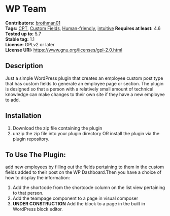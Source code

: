# WP Team #
**Contributors:** [brothman01](https://profiles.wordpress.org/brothman01)  
**Tags:** [CPT](https://wordpress.org/themes/tags/productivity/), [Custom Fields](https://wordpress.org/themes/tags/monitor/), [Human-friendly](https://wordpress.org/themes/tags/updates/), [intuitive](https://wordpress.org/themes/tags/php/)
**Requires at least:** 4.6  
**Tested up to:** 5.7  
**Stable tag:** 1.1  
**License:** GPLv2 or later  
**License URI:** https://www.gnu.org/licenses/gpl-2.0.html  

## Description ##

Just a simple WordPress plugin that creates an employee custom post type that has custom fields to generate an employee page or section. The plugin is designed so that a person with a relatively small amount of technical knowledge can make changes to their own site if they have a new employee to add.


## Installation ##

1. Download the zip file containing the plugin
2. unzip the zip file into your plugin directory
 OR
 install the plugin via the plugin repository.

## To Use The Plugin:
add new employees by filling out the fields pertaining to them in the custom fields added to their post on the WP Dashboard.Then you have a choice of how to display the information:
1) Add the shortcode from the shortcode column on the list view pertaining to that person.
2) Add the teampage component to a page in visual composer
3) **UNDER CONSTRUCTION** Add the block to a page in the built in WordPress block editor.
